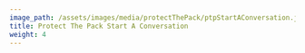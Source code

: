```yaml
---
image_path: /assets/images/media/protectThePack/ptpStartAConversation.jpg
title: Protect The Pack Start A Conversation
weight: 4
---
```



